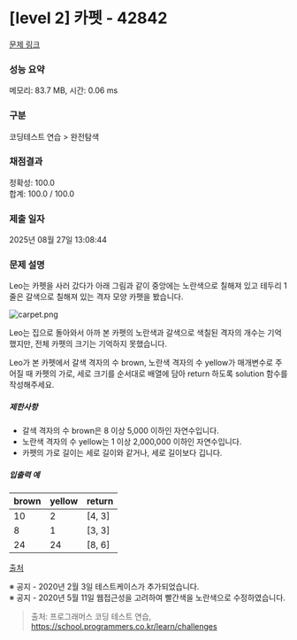 # [level 2] 카펫 - 42842 

[문제 링크](https://school.programmers.co.kr/learn/courses/30/lessons/42842) 

### 성능 요약

메모리: 83.7 MB, 시간: 0.06 ms

### 구분

코딩테스트 연습 > 완전탐색

### 채점결과

정확성: 100.0<br/>합계: 100.0 / 100.0

### 제출 일자

2025년 08월 27일 13:08:44

### 문제 설명

<p>Leo는 카펫을 사러 갔다가 아래 그림과 같이 중앙에는 노란색으로 칠해져 있고 테두리 1줄은 갈색으로 칠해져 있는 격자 모양 카펫을 봤습니다.</p>

<p><img src="https://grepp-programmers.s3.ap-northeast-2.amazonaws.com/files/production/b1ebb809-f333-4df2-bc81-02682900dc2d/carpet.png" title="" alt="carpet.png"></p>

<p>Leo는 집으로 돌아와서 아까 본 카펫의 노란색과 갈색으로 색칠된 격자의 개수는 기억했지만, 전체 카펫의 크기는 기억하지 못했습니다.</p>

<p>Leo가 본 카펫에서 갈색 격자의 수 brown, 노란색 격자의 수 yellow가 매개변수로 주어질 때 카펫의 가로, 세로 크기를 순서대로 배열에 담아 return 하도록 solution 함수를 작성해주세요.</p>

<h5>제한사항</h5>

<ul>
<li>갈색 격자의 수 brown은 8 이상 5,000 이하인 자연수입니다.</li>
<li>노란색 격자의 수 yellow는 1 이상 2,000,000 이하인 자연수입니다.</li>
<li>카펫의 가로 길이는 세로 길이와 같거나, 세로 길이보다 깁니다.</li>
</ul>

<h5>입출력 예</h5>
<table class="table">
        <thead><tr>
<th>brown</th>
<th>yellow</th>
<th>return</th>
</tr>
</thead>
        <tbody><tr>
<td>10</td>
<td>2</td>
<td>[4, 3]</td>
</tr>
<tr>
<td>8</td>
<td>1</td>
<td>[3, 3]</td>
</tr>
<tr>
<td>24</td>
<td>24</td>
<td>[8, 6]</td>
</tr>
</tbody>
      </table>
<p><a href="http://hsin.hr/coci/archive/2010_2011/contest4_tasks.pdf" target="_blank" rel="noopener">출처</a></p>

<p>※ 공지 - 2020년 2월 3일 테스트케이스가 추가되었습니다.<br>
※ 공지 - 2020년 5월 11일 웹접근성을 고려하여 빨간색을 노란색으로 수정하였습니다.</p>


> 출처: 프로그래머스 코딩 테스트 연습, https://school.programmers.co.kr/learn/challenges